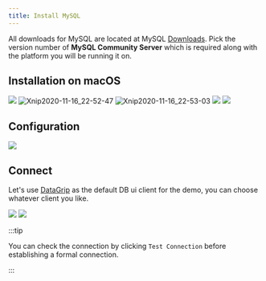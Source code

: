 ```yaml
---
title: Install MySQL
---
```


All downloads for MySQL are located at MySQL [Downloads](https://dev.mysql.com/downloads/mysql/). Pick the version number of **MySQL Community Server** which is required along with the platform you will be running it on.

## Installation on macOS

<Img w="720" src='https://cosmos-x.oss-cn-hangzhou.aliyuncs.com/Z9vzeL.png' />

<Img w="550" src='https://cosmos-x.oss-cn-hangzhou.aliyuncs.com/Xnip2020-11-16_22-52-47.jpg' alt='Xnip2020-11-16_22-52-47'/>

<Img w="550" src='https://cosmos-x.oss-cn-hangzhou.aliyuncs.com/Xnip2020-11-16_22-53-03.jpg' alt='Xnip2020-11-16_22-53-03'/>

<Img w="550" src='https://cosmos-x.oss-cn-hangzhou.aliyuncs.com/Pv6ool.png' />

<Img w="550" src='https://cosmos-x.oss-cn-hangzhou.aliyuncs.com/bRDiN6.png' />

## Configuration

<Img w="550" src='https://cosmos-x.oss-cn-hangzhou.aliyuncs.com/rEW8BT.png' />

## Connect

Let's use [DataGrip](https://www.jetbrains.com/datagrip/) as the default DB ui client for the demo, you can choose whatever client you like.

<Img w="480" src='https://cosmos-x.oss-cn-hangzhou.aliyuncs.com/8hv6jC.png' />

<Img w="650" src='https://cosmos-x.oss-cn-hangzhou.aliyuncs.com/qgz1Sr.png' />

:::tip

You can check the connection by clicking `Test Connection` before establishing a formal connection.

:::
